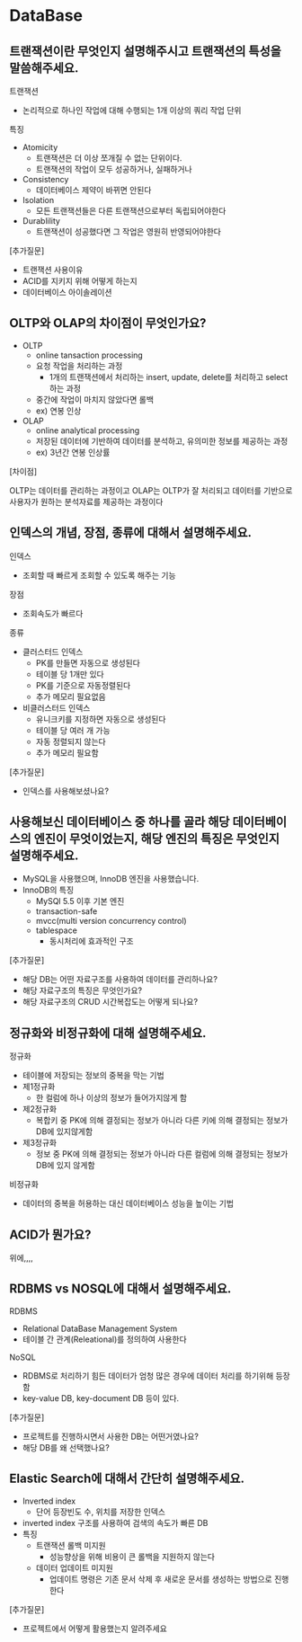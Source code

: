 # DataBase

## 트랜잭션이란 무엇인지 설명해주시고 트랜잭션의 특성을 말씀해주세요.

트랜잭션

- 논리적으로 하나인 작업에 대해 수행되는 1개 이상의 쿼리 작업 단위

특징

- Atomicity
    - 트랜잭션은 더 이상 쪼개질 수 없는 단위이다.
    - 트랜잭션의 작업이 모두 성공하거나, 실패하거나
- Consistency
    - 데이터베이스 제약이 바뀌면 안된다
- Isolation
    - 모든 트랜잭션들은 다른 트랜잭션으로부터 독립되어야한다
- Durablility
    - 트랜잭션이 성공했다면 그 작업은 영원히 반영되어야한다

[추가질문]

- 트랜잭션 사용이유
- ACID를 지키지 위해 어떻게 하는지
- 데이터베이스 아이솔레이션

## OLTP와 OLAP의 차이점이 무엇인가요?

- OLTP
    - online tansaction processing
    - 요청 작업을 처리하는 과정
        - 1개의 트랜잭션에서 처리하는 insert, update, delete를 처리하고 select 하는 과정
    - 중간에 작업이 마치지 않았다면 롤백
    - ex) 연봉 인상
- OLAP
    - online analytical processing
    - 저장된 데이터에 기반하여 데이터를 분석하고, 유의미한 정보를 제공하는 과정
    - ex) 3년간 연봉 인상률

[차이점]

OLTP는 데이터를 관리하는 과정이고 OLAP는 OLTP가 잘 처리되고 데이터를 기반으로 사용자가 원하는 분석자료를 제공하는 과정이다

## 인덱스의 개념, 장점, 종류에 대해서 설명해주세요.

인덱스

- 조회할 때 빠르게 조회할 수 있도록 해주는 기능

장점

- 조회속도가 빠르다

종류

- 클러스터드 인덱스
    - PK를 만들면 자동으로 생성된다
    - 테이블 당 1개만 있다
    - PK를 기준으로 자동정렬된다
    - 추가 메모리 필요없음
- 비클러스터드 인덱스
    - 유니크키를 지정하면 자동으로 생성된다
    - 테이블 당 여러 개 가능
    - 자동 정렬되지 않는다
    - 추가 메모리 필요함

[추가질문]

- 인덱스를 사용해보셨나요?

## 사용해보신 데이터베이스 중 하나를 골라 해당 데이터베이스의 엔진이 무엇이었는지, 해당 엔진의 특징은 무엇인지 설명해주세요.

- MySQL을 사용했으며, InnoDB 엔진을 사용했습니다.
- InnoDB의 특징
    - MySQl 5.5 이후 기본 엔진
    - transaction-safe
    - mvcc(multi version concurrency control)
    - tablespace
        - 동시처리에 효과적인 구조

[추가질문]

- 해당 DB는 어떤 자료구조를 사용하여 데이터를 관리하나요?
- 해당 자료구조의 특징은 무엇인가요?
- 해당 자료구조의 CRUD 시간복잡도는 어떻게 되나요?

## 정규화와 비정규화에 대해 설명해주세요.

정규화

- 테이블에 저장되는 정보의 중복을 막는 기법
- 제1정규화
    - 한 컬럼에 하나 이상의 정보가 들어가지않게 함
- 제2정규화
    - 복합키 중 PK에 의해 결정되는 정보가 아니라 다른 키에 의해 결정되는 정보가 DB에 있지않게함
- 제3정규화
    - 정보 중 PK에 의해 결정되는 정보가 아니라 다른 컬럼에 의해 결정되는 정보가 DB에 있지 않게함

비정규화

- 데이터의 중복을 허용하는 대신 데이터베이스 성능을 높이는 기법

## ACID가 뭔가요?

위에,,,,

## RDBMS vs NOSQL에 대해서 설명해주세요.

RDBMS

- Relational DataBase Management System
- 테이블 간 관계(Releational)를 정의하여 사용한다

NoSQL

- RDBMS로 처리하기 힘든 데이터가 엄청 많은 경우에 데이터 처리를 하기위해 등장함
- key-value DB, key-document DB 등이 있다.

[추가질문]

- 프로젝트를 진행하시면서 사용한 DB는 어떤거였나요?
- 해당 DB를 왜 선택했나요?

## Elastic Search에 대해서 간단히 설명해주세요.

- Inverted index
    - 단어 등장빈도 수, 위치를 저장한 인덱스
- inverted index 구조를 사용하여 검색의 속도가 빠른 DB
- 특징
    - 트랜잭션 롤백 미지원
        - 성능향상을 위해 비용이 큰 롤백을 지원하지 않는다
    - 데이터 업데이트 미지원
        - 업데이트 명령은 기존 문서 삭제 후 새로운 문서를 생성하는 방법으로 진행한다

[추가질문]

- 프로젝트에서 어떻게 활용했는지 알려주세요